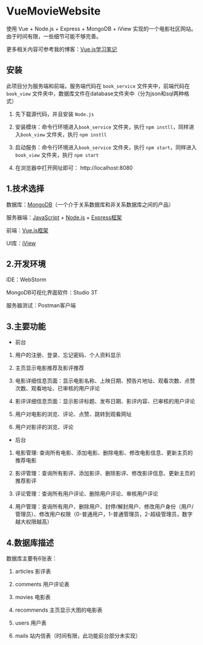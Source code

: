 # VueMovieWebsite
使用 Vue + Node.js + Express + MongoDB + iView 实现的一个电影社区网站。由于时间有限，一些细节可能不够完善。

更多相关内容可参考我的博客：[Vue.js学习笔记](https://blog.csdn.net/weixin_42762089/article/details/91492148#Vue.js%E7%94%B5%E5%BD%B1%E7%BD%91%E7%AB%99%E9%A1%B9%E7%9B%AE)

## 安装

此项目分为服务端和前端，服务端代码在 `book_service` 文件夹中，前端代码在 `book_view` 文件夹中，数据库文件在database文件夹中（分为json和sql两种格式）

1. 先下载源代码，并且安装 `Node.js`

2. 安装模块：命令行环境进入`book_service` 文件夹，执行 `npm instll`，同样进入`book_view` 文件夹，执行 `npm instll`

3. 启动服务：命令行环境进入`book_service` 文件夹，执行 `npm start`，同样进入`book_view` 文件夹，执行 `npm start`

4. 在浏览器中打开网址即可： http://localhost:8080 

## 1.技术选择

数据库：[MongoDB](https://www.mongodb.com/)（一个介于关系数据库和非关系数据库之间的产品）

服务器端：[JavaScript](https://www.liaoxuefeng.com/wiki/1022910821149312) + [Node.js](http://nodejs.cn/) + [Express框架](http://www.expressjs.com.cn/)

前端：[Vue.js框架](https://cn.vuejs.org/index.html)

UI库：[iView](https://www.iviewui.com/)

## 2.开发环境

IDE：WebStorm

MongoDB可视化界面软件：Studio 3T

服务器测试：Postman客户端

## 3.主要功能

* 前台   

1. 用户的注册、登录、忘记密码、个人资料显示

2. 主页显示电影推荐及影评推荐

3. 电影详细信息页面：显示电影名称、上映日期、预告片地址、观看次数、点赞次数、观看地址、已审核的用户评论

4. 影评详细信息页面：显示影评标题、发布日期、影评内容、已审核的用户评论

5. 用户对电影的浏览、评论、点赞、跳转到观看网址

6. 用户对影评的浏览、评论

* 后台

1. 电影管理: 查询所有电影、添加电影、删除电影、修改电影信息、更新主页的推荐电影
   
2. 影评管理：查询所有影评、添加影评、删除影评、修改影评信息、更新主页的推荐影评
    
3. 评论管理：查询所有用户评论、删除用户评论、审核用户评论
     
4. 用户管理：查询所有用户、删除用户、封停/解封用户、修改用户身份（用户/管理员）、修改用户权限（0-普通用户，1-普通管理员，2-超级管理员，数字越大权限越高）

## 4.数据库描述

数据库主要有6张表：

1. articles 影评表

2. comments 用户评论表

3. movies 电影表

4. recommends 主页显示大图的电影表

5. users 用户表

6. mails 站内信表（时间有限，此功能前台部分未实现）